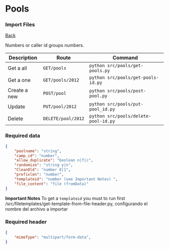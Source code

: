 # Pools
### Import Files
[Back](../README.MD)

Numbers or caller id groups numbers.

| Description | Route | Command
|-------------|-------|---------|
|Get a all |`GET/pools`|`python src/pools/get-pools.py`|
|Get a one |`GET/pools/2012`|`python src/pools/get-pools-id.py`| 
|Create a new |`POST/pool`|`python src/pools/post-pool.py`|  
|Update|`PUT/pool/2012`|`python src/pools/put-pool_id.py`|
|Delete | `DELETE/pool/2012` | `python src/pools/delete-pool-id.py` |

### Required data

```json
{
    "poolname": "string",
    "camp_id": "number",
    "allow_duplicate": "boolean n|f|c",
    "randomize": "string y|n",
    "CleanOld": "number 0|1",
    "prefixlen": "number",
    "templateid": "number (see Important Notes) ",
    "file_content": "file (fromData)"
}
```
**Important Notes** 
To get a `templateid` you must to run first /src/filetemplates/get-template-from-file-header.py, configurando el nombre del archivo a importar
### Required header
```json
{
    "mimeType": "multipart/form-data",
}
```

